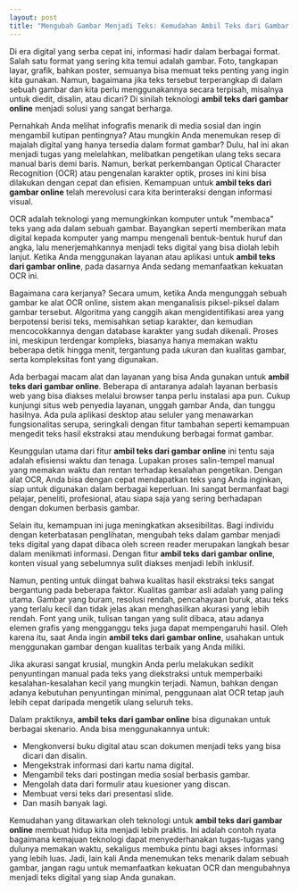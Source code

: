 ```yaml
---
layout: post
title: "Mengubah Gambar Menjadi Teks: Kemudahan Ambil Teks dari Gambar Online"
---
```


Di era digital yang serba cepat ini, informasi hadir dalam berbagai format. Salah satu format yang sering kita temui adalah gambar. Foto, tangkapan layar, grafik, bahkan poster, semuanya bisa memuat teks penting yang ingin kita gunakan. Namun, bagaimana jika teks tersebut terperangkap di dalam sebuah gambar dan kita perlu menggunakannya secara terpisah, misalnya untuk diedit, disalin, atau dicari? Di sinilah teknologi **ambil teks dari gambar online** menjadi solusi yang sangat berharga.

Pernahkah Anda melihat infografis menarik di media sosial dan ingin mengambil kutipan pentingnya? Atau mungkin Anda menemukan resep di majalah digital yang hanya tersedia dalam format gambar? Dulu, hal ini akan menjadi tugas yang melelahkan, melibatkan pengetikan ulang teks secara manual baris demi baris. Namun, berkat perkembangan Optical Character Recognition (OCR) atau pengenalan karakter optik, proses ini kini bisa dilakukan dengan cepat dan efisien. Kemampuan untuk **ambil teks dari gambar online** telah merevolusi cara kita berinteraksi dengan informasi visual.

OCR adalah teknologi yang memungkinkan komputer untuk "membaca" teks yang ada dalam sebuah gambar. Bayangkan seperti memberikan mata digital kepada komputer yang mampu mengenali bentuk-bentuk huruf dan angka, lalu menerjemahkannya menjadi teks digital yang bisa diolah lebih lanjut. Ketika Anda menggunakan layanan atau aplikasi untuk **ambil teks dari gambar online**, pada dasarnya Anda sedang memanfaatkan kekuatan OCR ini.

Bagaimana cara kerjanya? Secara umum, ketika Anda mengunggah sebuah gambar ke alat OCR online, sistem akan menganalisis piksel-piksel dalam gambar tersebut. Algoritma yang canggih akan mengidentifikasi area yang berpotensi berisi teks, memisahkan setiap karakter, dan kemudian mencocokkannya dengan database karakter yang sudah dikenali. Proses ini, meskipun terdengar kompleks, biasanya hanya memakan waktu beberapa detik hingga menit, tergantung pada ukuran dan kualitas gambar, serta kompleksitas font yang digunakan.

Ada berbagai macam alat dan layanan yang bisa Anda gunakan untuk **ambil teks dari gambar online**. Beberapa di antaranya adalah layanan berbasis web yang bisa diakses melalui browser tanpa perlu instalasi apa pun. Cukup kunjungi situs web penyedia layanan, unggah gambar Anda, dan tunggu hasilnya. Ada pula aplikasi desktop atau seluler yang menawarkan fungsionalitas serupa, seringkali dengan fitur tambahan seperti kemampuan mengedit teks hasil ekstraksi atau mendukung berbagai format gambar.

Keunggulan utama dari fitur **ambil teks dari gambar online** ini tentu saja adalah efisiensi waktu dan tenaga. Lupakan proses salin-tempel manual yang memakan waktu dan rentan terhadap kesalahan pengetikan. Dengan alat OCR, Anda bisa dengan cepat mendapatkan teks yang Anda inginkan, siap untuk digunakan dalam berbagai keperluan. Ini sangat bermanfaat bagi pelajar, peneliti, profesional, atau siapa saja yang sering berhadapan dengan dokumen berbasis gambar.

Selain itu, kemampuan ini juga meningkatkan aksesibilitas. Bagi individu dengan keterbatasan penglihatan, mengubah teks dalam gambar menjadi teks digital yang dapat dibaca oleh screen reader merupakan langkah besar dalam menikmati informasi. Dengan fitur **ambil teks dari gambar online**, konten visual yang sebelumnya sulit diakses menjadi lebih inklusif.

Namun, penting untuk diingat bahwa kualitas hasil ekstraksi teks sangat bergantung pada beberapa faktor. Kualitas gambar asli adalah yang paling utama. Gambar yang buram, resolusi rendah, pencahayaan buruk, atau teks yang terlalu kecil dan tidak jelas akan menghasilkan akurasi yang lebih rendah. Font yang unik, tulisan tangan yang sulit dibaca, atau adanya elemen grafis yang mengganggu teks juga dapat mempengaruhi hasil. Oleh karena itu, saat Anda ingin **ambil teks dari gambar online**, usahakan untuk menggunakan gambar dengan kualitas terbaik yang Anda miliki.

Jika akurasi sangat krusial, mungkin Anda perlu melakukan sedikit penyuntingan manual pada teks yang diekstraksi untuk memperbaiki kesalahan-kesalahan kecil yang mungkin terjadi. Namun, bahkan dengan adanya kebutuhan penyuntingan minimal, penggunaan alat OCR tetap jauh lebih cepat daripada mengetik ulang seluruh teks.

Dalam praktiknya, **ambil teks dari gambar online** bisa digunakan untuk berbagai skenario. Anda bisa menggunakannya untuk:
*   Mengkonversi buku digital atau scan dokumen menjadi teks yang bisa dicari dan disalin.
*   Mengekstrak informasi dari kartu nama digital.
*   Mengambil teks dari postingan media sosial berbasis gambar.
*   Mengolah data dari formulir atau kuesioner yang discan.
*   Membuat versi teks dari presentasi slide.
*   Dan masih banyak lagi.

Kemudahan yang ditawarkan oleh teknologi untuk **ambil teks dari gambar online** membuat hidup kita menjadi lebih praktis. Ini adalah contoh nyata bagaimana kemajuan teknologi dapat menyederhanakan tugas-tugas yang dulunya memakan waktu, sekaligus membuka pintu bagi akses informasi yang lebih luas. Jadi, lain kali Anda menemukan teks menarik dalam sebuah gambar, jangan ragu untuk memanfaatkan kekuatan OCR dan mengubahnya menjadi teks digital yang siap Anda gunakan.
